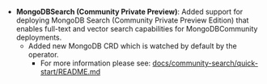 * **MongoDBSearch (Community Private Preview)**: Added support for deploying MongoDB Search (Community Private Preview Edition) that enables full-text and vector search capabilities for MongoDBCommunity deployments.
    * Added new MongoDB CRD which is watched by default by the operator.
        * For more information please see: [docs/community-search/quick-start/README.md](docs/community-search/quick-start/README.md)
